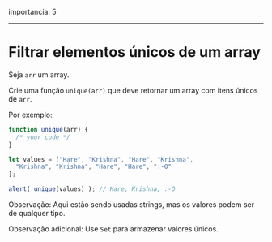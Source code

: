 importancia: 5

---

# Filtrar elementos únicos de um array

Seja `arr` um array.

Crie uma função `unique(arr)` que deve retornar um array com itens únicos de `arr`.

Por exemplo:

```js
function unique(arr) {
  /* your code */
}

let values = ["Hare", "Krishna", "Hare", "Krishna",
  "Krishna", "Krishna", "Hare", "Hare", ":-O"
];

alert( unique(values) ); // Hare, Krishna, :-O
```

Observação: Aqui estão sendo usadas strings, mas os valores podem ser de qualquer tipo.

Observação adicional: Use `Set` para armazenar valores únicos.
